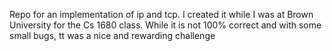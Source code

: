 Repo for an implementation of ip and tcp. I created it while I was at Brown University for the Cs 1680 class. While it is not 100% correct and with some small bugs, tt was a nice and rewarding challenge
